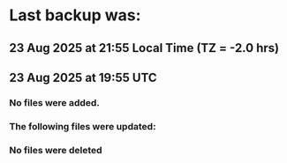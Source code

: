 # Last backup was:
## 23 Aug 2025 at 21:55 Local Time (TZ = -2.0 hrs)  
## 23 Aug 2025 at 19:55 UTC 

### No files were added.

### The following files were updated:

### No files were deleted 
